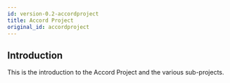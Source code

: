 ```yaml
---
id: version-0.2-accordproject
title: Accord Project
original_id: accordproject
---
```


## Introduction

This is the introduction to the Accord Project and the various sub-projects.